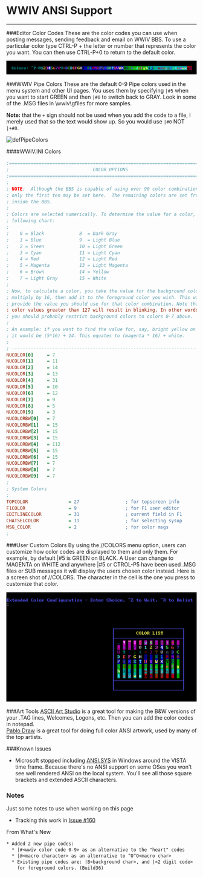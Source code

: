 # WWIV ANSI Support
***

###Editor Color Codes
These are the color codes you can use when posting messages, sending feedback and email on WWIV BBS. To use
a particular color type CTRL-P + the letter or number that represents the color you want. You can then use 
CTRL-P+0 to return to the default color.

![WWIVBBSColors](/screenshots/wwivbbs/COLORS.png)

###WWIV Pipe Colors
These are the default 0-9 Pipe colors used in the menu system and other UI pages. You uses them by specifying
```|#5``` when you want to start GREEN and then ```|#0``` to switch back to GRAY. Look in some of the .MSG files
in \wwiv\gfiles for more samples.

**Note:** that the ```+``` sign should not be used when you add the code to a file, I merely used that so the text would show up. So you would use ```|#0``` NOT ```|+#0```.

![defPipeColors](/screenshots/wwivbbs/defaultPipeColors.png)

####WWIV.INI Colors

```INI
;=============================================================================
;                               COLOR OPTIONS
;=============================================================================
;
; NOTE:  Although the BBS is capable of using over 90 color combinations,
; only the first ten may be set here.  The remaining colors are set from
; inside the BBS.
;
; Colors are selected numerically. To determine the value for a color, use the
; following chart:
;
;    0 = Black             8  = Dark Gray
;    1 = Blue              9  = Light Blue
;    2 = Green             10 = Light Green
;    3 = Cyan              11 = Light Cyan
;    4 = Red               12 = Light Red
;    5 = Magenta           13 = Light Magenta
;    6 = Brown             14 = Yellow
;    7 = Light Gray        15 = White
;
; Now, to calculate a color, you take the value for the background color and
; multiply by 16, then add it to the foreground color you wish. This will
; provide the value you should use for that color combination. Note that
: color values greater than 127 will result in blinking. In other words,
; you should probably restrict background colors to colors 0-7 above.
;
; An example: if you want to find the value for, say, bright yellow on magenta,
; it would be (5*16) + 14. This equates to (magenta * 16) + white.
;
; -----------------------------------------------------------------------------
NUCOLOR[0]     = 7
NUCOLOR[1]     = 11
NUCOLOR[2]     = 14
NUCOLOR[3]     = 13
NUCOLOR[4]     = 31
NUCOLOR[5]     = 10
NUCOLOR[6]     = 12
NUCOLOR[7]     = 9
NUCOLOR[8]     = 5
NUCOLOR[9]     = 3
NUCOLORBW[0]   = 7
NUCOLORBW[1]   = 15
NUCOLORBW[2]   = 15
NUCOLORBW[3]   = 15
NUCOLORBW[4]   = 112
NUCOLORBW[5]   = 15
NUCOLORBW[6]   = 15
NUCOLORBW[7]   = 7
NUCOLORBW[8]   = 7
NUCOLORBW[9]   = 7
;
; System Colors
;
TOPCOLOR               = 27                 ; for topscreen info
F1COLOR                = 9                  ; for F1 user editor
EDITLINECOLOR          = 31                 ; current field in F1
CHATSELCOLOR           = 11                 ; for selecting sysop
MSG_COLOR              = 2                  ; for color msgs
;
```

###User Custom Colors
By using the //COLORS menu option, users can customize how color codes are displayed to them and only
them. For example, by default |#5 is GREEN on BLACK. A User can change to MAGENTA on WHITE and anywhere |#5 or CTROL-P5 have been used .MSG files or SUB messages it will display the users chosen color instead. Here is a screen shot of //COLORS. The character in the cell is the one you press to customize that color.

![ColorEditor](/screenshots/wwivbbs/ColorEditor.png)

###Art Tools
[ASCII Art Studio](http://www.torchsoft.com/en/aas_information.html) is a great tool for making the B&W versions of your .TAG lines, Welcomes, Logons, etc. Then you can add the color codes in notepad.  
[Pablo Draw](http://picoe.ca/products/pablodraw/) is a great tool for doing full color ANSI artwork, used by many of the top artists.  

###Known Issues
* Microsoft stopped including [ANSI.SYS](https://en.wikipedia.org/wiki/ANSI.SYS) in Windows around the VISTA time frame. Because there's no ANSI support on some OSes you won't see well rendered ANSI on the local system. You'll see all those square brackets and extended ASCII characters.

### Notes
Just some notes to use when working on this page

* Tracking this work in [Issue #160](https://github.com/wwivbbs/wwiv/issues/160)

From What's New
```
* Added 2 new pipe codes:
  * |#<wwiv color code 0-9> as an alternative to the "heart" codes
  * |@<macro character> as an alternative to ^O^O<macro char>
  * Existing pipe codes are: |B<background char>, and |<2 digit code>
    for foreground colors. (Build36) 
```
